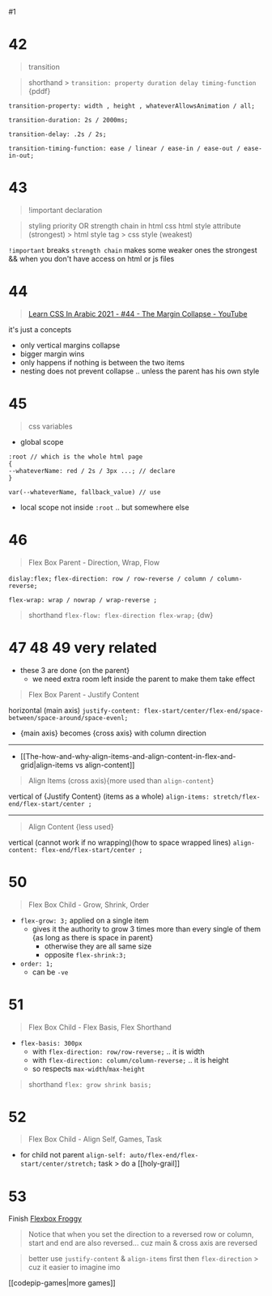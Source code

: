 #1
# 42
>transition


>shorthand > `transition: property duration delay timing-function` {pddf}

```
transition-property: width , height , whateverAllowsAnimation / all;

transition-duration: 2s / 2000ms;

transition-delay: .2s / 2s;

transition-timing-function: ease / linear / ease-in / ease-out / ease-in-out;

```
# 43
>!important declaration


>styling priority OR strength chain in html css
> html style attribute (strongest) > html style tag > css style (weakest)

`!important` breaks `strength chain` makes some weaker ones the strongest && when you don't have access on html or js files
# 44
>[Learn CSS In Arabic 2021 - #44 - The Margin Collapse - YouTube](https://www.youtube.com/watch?v=0Zek-O9bzAo&list=PLDoPjvoNmBAzjsz06gkzlSrlev53MGIKe&index=44)

it's just a concepts
- only vertical margins collapse
- bigger margin wins
- only happens if nothing is between the two items
- nesting does not prevent collapse .. unless the parent has his own style
# 45
>css variables
- global scope
```
:root // which is the whole html page
{ 
--whateverName: red / 2s / 3px ...; // declare
}

var(--whateverName, fallback_value) // use
```

- local scope
 not inside `:root` .. but somewhere else
# 46
>Flex Box Parent - Direction, Wrap, Flow

`dislay:flex;`
`flex-direction: row / row-reverse / column / column-reverse;`

`flex-wrap: wrap / nowrap / wrap-reverse ;`

>shorthand `flex-flow: flex-direction flex-wrap;` {dw}
# 47 48 49 very related
- these 3 are done {on the parent}
	- we need extra room left inside the parent to make them take effect
>Flex Box Parent - Justify Content

horizontal (main axis)
`justify-content: flex-start/center/flex-end/space-between/space-around/space-evenl;` 

- {main axis} becomes {cross axis} with column direction

---
- [[The-how-and-why-align-items-and-align-content-in-flex-and-grid|align-items vs align-content]]
>Align Items (cross axis){more used than `align-content`}

vertical of {Justify Content} (items as a whole)
`align-items: stretch/flex-end/flex-start/center ;`

---
>Align Content {less used}

vertical
(cannot work if no wrapping)(how to space wrapped lines) 
`align-content: flex-end/flex-start/center ;`
# 50
>Flex Box Child - Grow, Shrink, Order

- `flex-grow: 3;` applied on a single item 
	- gives it the authority to grow 3 times more than every single of them {as long as there is space in parent}
		- otherwise they are all same size
		- opposite `flex-shrink:3;`
- `order: 1;` 
	- can be `-ve`
# 51
>Flex Box Child - Flex Basis, Flex Shorthand

- `flex-basis: 300px`
	- with `flex-direction: row/row-reverse;` .. it is width
	- with `flex-direction: column/column-reverse;` .. it is height
	- so respects `max-width`/`max-height`
> shorthand `flex: grow shrink basis;`
# 52
>Flex Box Child - Align Self, Games, Task
- for child not parent
`align-self: auto/flex-end/flex-start/center/stretch;`
task > do a [[holy-grail]]
# 53
Finish [Flexbox Froggy](https://flexboxfroggy.com/)
> Notice that when you set the direction to a reversed row or column, start and end are also reversed... cuz main & cross axis are reversed

> better use `justify-content` & `align-items` first then `flex-direction` > cuz it easier to imagine imo


[[codepip-games|more games]]
